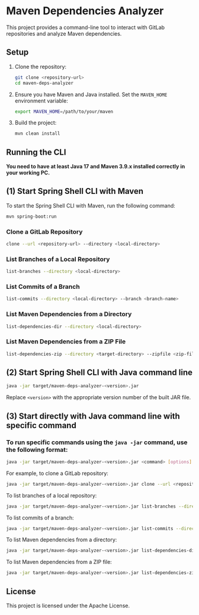 # Maven Dependencies Analyzer
This project provides a command-line tool to interact with GitLab repositories and analyze Maven dependencies.


## Setup

1. Clone the repository:
    ```sh
    git clone <repository-url>
    cd maven-deps-analyzer
    ```

2. Ensure you have Maven and Java installed. Set the `MAVEN_HOME` environment variable:
    ```sh
    export MAVEN_HOME=/path/to/your/maven
    ```

3. Build the project:
    ```sh
    mvn clean install
    ```


## Running the CLI

**You need to have at least Java 17 and Maven 3.9.x installed correctly in your working PC.**

## (1) Start Spring Shell CLI with Maven

To start the Spring Shell CLI with Maven, run the following command:

```sh
mvn spring-boot:run
```

### Clone a GitLab Repository

```sh
clone --url <repository-url> --directory <local-directory>
```

### List Branches of a Local Repository

```sh
list-branches --directory <local-directory>
```

### List Commits of a Branch

```sh
list-commits --directory <local-directory> --branch <branch-name>
```

### List Maven Dependencies from a Directory

```sh
list-dependencies-dir --directory <local-directory>
```

### List Maven Dependencies from a ZIP File

```sh
list-dependencies-zip --directory <target-directory> --zipfile <zip-file-name>
```


## (2) Start Spring Shell CLI with Java command line

```sh
java -jar target/maven-deps-analyzer-<version>.jar
```

Replace `<version>` with the appropriate version number of the built JAR file.


## (3) Start directly with Java command line with specific command

### To run specific commands using the `java -jar` command, use the following format:

```sh
java -jar target/maven-deps-analyzer-<version>.jar <command> [options]
```

For example, to clone a GitLab repository:

```sh
java -jar target/maven-deps-analyzer-<version>.jar clone --url <repository-url> --directory <local-directory>
```

To list branches of a local repository:

```sh
java -jar target/maven-deps-analyzer-<version>.jar list-branches --directory <local-directory>
```

To list commits of a branch:

```sh
java -jar target/maven-deps-analyzer-<version>.jar list-commits --directory <local-directory> --branch <branch-name>
```

To list Maven dependencies from a directory:

```sh
java -jar target/maven-deps-analyzer-<version>.jar list-dependencies-dir --directory <local-directory>
```

To list Maven dependencies from a ZIP file:

```sh
java -jar target/maven-deps-analyzer-<version>.jar list-dependencies-zip --directory <target-directory> --zipfile <zip-file-name>
```


## License

This project is licensed under the Apache License.
